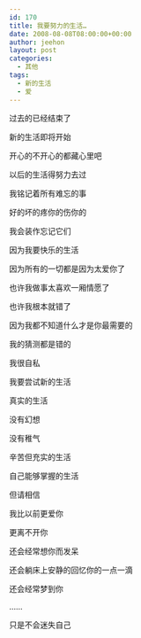 ```yaml
---
id: 170
title: 我要努力的生活…
date: 2008-08-08T08:00:00+00:00
author: jeehon
layout: post
categories:
  - 其他
tags:
  - 新的生活
  - 爱
---
```

过去的已经结束了
  
新的生活即将开始
  
开心的不开心的都藏心里吧
  
以后的生活得努力去过
  
我铭记着所有难忘的事
  
好的坏的疼你的伤你的
  
我会装作忘记它们
  
因为我要快乐的生活
  
因为所有的一切都是因为太爱你了
  
也许我做事太喜欢一厢情愿了
  
也许我根本就错了
  
因为我都不知道什么才是你最需要的
  
我的猜测都是错的
  
我很自私

我要尝试新的生活
  
真实的生活
  
没有幻想
  
没有稚气
  
辛苦但充实的生活
  
自己能够掌握的生活
  
但请相信
  
我比以前更爱你
  
更离不开你
  
还会经常想你而发呆
  
还会躺床上安静的回忆你的一点一滴
  
还会经常梦到你
  
……
  
只是不会迷失自己